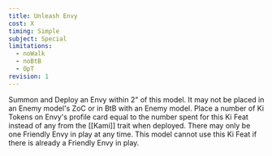 ```yaml
---
title: Unleash Envy
cost: X
timing: Simple
subject: Special
limitations:
  - noWalk
  - noBtB
  - OpT
revision: 1
---
```

Summon and Deploy an Envy within 2" of this model. It may not be placed in an Enemy model's ZoC or in BtB with an Enemy model.
Place a number of Ki Tokens on Envy's profile card equal to the number spent for this Ki Feat instead of any from the [[Kami]] trait when deployed.
There may only be one Friendly Envy in play at any time.
This model cannot use this Ki Feat if there is already a Friendly Envy in play.